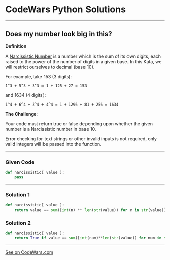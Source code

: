 # CodeWars Python Solutions

---

## Does my number look big in this?

**Definition**

A [Narcissistic Number](https://en.wikipedia.org/wiki/Narcissistic_number) is a number which is the sum of its own digits, each raised to the power of the number of digits in a given base. In this Kata, we will restrict ourselves to decimal (base 10).

For example, take 153 (3 digits):

```
1^3 + 5^3 + 3^3 = 1 + 125 + 27 = 153
```

and 1634 (4 digits):

```
1^4 + 6^4 + 3^4 + 4^4 = 1 + 1296 + 81 + 256 = 1634
```

**The Challenge:**

Your code must return true or false depending upon whether the given number is a Narcissistic number in base 10.

Error checking for text strings or other invalid inputs is not required, only valid integers will be passed into the function.

---

### Given Code

```python
def narcissistic( value ):
    pass
```

---

### Solution 1

```python
def narcissistic( value ):
    return value == sum([int(n) ** len(str(value)) for n in str(value)])
```

### Solution 2

```python
def narcissistic( value ):
    return True if value == sum([int(num)**len(str(value)) for num in str(value)]) else False
```

---

[See on CodeWars.com](https://www.codewars.com/kata/5287e858c6b5a9678200083c)
